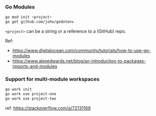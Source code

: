 ### Go Modules

```bash
go mod init <project>
go get github.com/joho/godotenv
```

`<project>` can be a string or a reference to a (GitHub) repo.

Ref:

- https://www.digitalocean.com/community/tutorials/how-to-use-go-modules
- https://www.alexedwards.net/blog/an-introduction-to-packages-imports-and-modules

### Support for multi-module workspaces

```bash
go work init
go work use project-one
go work use project-two
```

ref: https://stackoverflow.com/a/72131169
